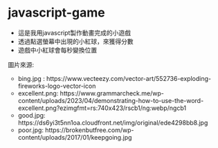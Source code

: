 # javascript-game
<ul><li>這是我用javascript製作動畫完成的小遊戲</li>
<li>透過點選螢幕中出現的小紅球，來獲得分數</li>
<li>遊戲中小紅球會每秒變換位置</li></ul>

圖片來源:
<ul style=" list-style-type:circle;"><li>bing.jpg : https://www.vecteezy.com/vector-art/552736-exploding-fireworks-logo-vector-icon</li>
<li>excellent.png: https://www.grammarcheck.me/wp-content/uploads/2023/04/demonstrating-how-to-use-the-word-excellent.png?ezimgfmt=rs:740x423/rscb1/ng:webp/ngcb1</li>
<li>good.jpg: https://ds6yi3t5nn1oa.cloudfront.net/img/original/ede4298bb8.jpg</li>
<li>poor.jpg: https://brokenbutfree.com/wp-content/uploads/2017/01/keepgoing.jpg</li></ul>
